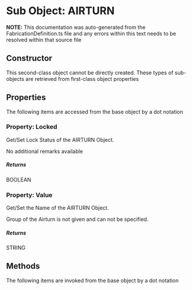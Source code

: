 # Sub Object: AIRTURN
**NOTE:** This documentation was auto-generated from the FabricationDefinition.ts file and any errors within this text needs to be resolved within that source file
## Constructor
This second-class object cannot be directly created. These types of sub-objects are retrieved from first-class object properties
## Properties
The following items are accessed from the base object by a dot notation
### Property: Locked
Get/Set Lock Status of the AIRTURN Object.

No additional remarks available
##### Returns
BOOLEAN
### Property: Value
Get/Set the Name of the AIRTURN Object.

Group of the Airturn is not given and can not be specified.
##### Returns
STRING
## Methods
The following items are invoked from the base object by a dot notation
